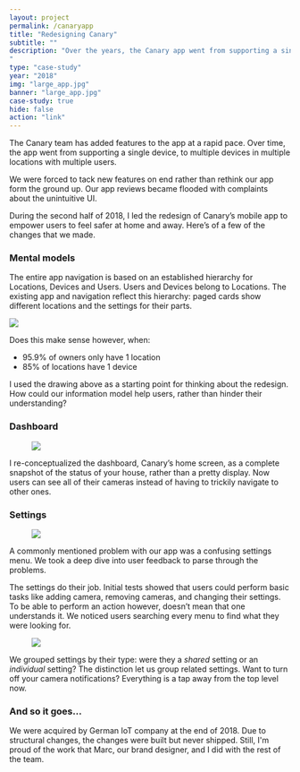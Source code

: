 ```yaml
---
layout: project
permalink: /canaryapp
title: "Redesigning Canary"
subtitle: ""
description: "Over the years, the Canary app went from supporting a single device to multiple devices in multiple locations with multiple users. As new features were rapidly shipped, they were forced into design paradigms which didn't suit them.<br><br>I rethought and redesigned parts of the core experience from the ground up, to better accomodate how people use Canary today.
"
type: "case-study"
year: "2018"
img: "large_app.jpg"
banner: "large_app.jpg"
case-study: true
hide: false
action: "link"
---
```


The Canary team has added features to the app at a rapid pace. Over time, the app went from supporting a single device, to multiple devices in multiple locations with multiple users. 

We were forced to tack new features on end rather than rethink our app form the ground up. Our app reviews became flooded with complaints about the unintuitive UI. 

During the second half of 2018, I led the redesign of Canary’s mobile app to empower users to feel safer at home and away. Here’s of a few of the changes that we made.


### Mental models

The entire app navigation is based on an established hierarchy for Locations, Devices and Users. Users and Devices belong to Locations. The existing app and navigation reflect this hierarchy: paged cards show different locations and the settings for their parts.

<img src="{{site.baseurl}}/assets/img/canaryapp/sticky.jpg">

Does this make sense however, when:
- 95.9% of owners only have 1 location
- 85% of locations have 1 device

I used the drawing above as a starting point for thinking about the redesign. How could our information model help users, rather than hinder their understanding?


### Dashboard

<figure class="mw8 center"><img src="{{site.baseurl}}/assets/img/canaryapp/dashboard.jpg"></figure>

I re-conceptualized the dashboard, Canary’s home screen, as a complete snapshot of the status of your house, rather than a pretty display. Now users can see all of their cameras instead of having to trickily navigate to other ones. 


### Settings


<figure class="mw8 center"><img src="{{site.baseurl}}/assets/img/canaryapp/settings.jpg"></figure>

A commonly mentioned problem with our app was a confusing settings menu. We took a deep dive into user feedback to parse through the problems.

The settings do their job. Initial tests showed that users could perform basic tasks like adding camera, removing cameras, and changing their settings. To be able to perform an action however, doesn’t mean that one understands it. We noticed users searching every menu to find what they were looking for.

<figure class="ph4-ns ph3 mw9 pb3 center"><img class="mb4" src="{{site.baseurl}}/assets/img/canaryapp/condense.jpg"></figure>

We grouped settings by their type: were they a *shared* setting or an *individual* setting? The distinction let us group related settings. Want to turn off your camera notifications? Everything is a tap away from the top level now.

### And so it goes...

We were acquired by German IoT company at the end of 2018. Due to structural changes, the changes were built but never shipped. Still, I'm proud of the work that Marc, our brand designer, and I did with the rest of the team.
